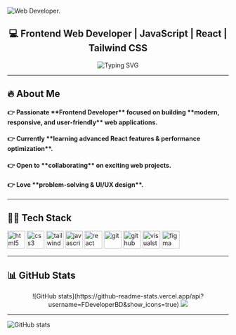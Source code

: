 ![Web Developer.](https://media2.dev.to/dynamic/image/width=1000,height=420,fit=cover,gravity=auto,format=auto/https%3A%2F%2Fdev-to-uploads.s3.amazonaws.com%2Fuploads%2Farticles%2Fdrltzekgshzocy54061p.jpeg)

<h2 align="center">💻 Frontend Web Developer | JavaScript | React | Tailwind CSS</h2>

<p align="center">
  <img src="https://readme-typing-svg.demolab.com?font=Fira+Code&weight=500&size=18&pause=1000&color=00AEEF&center=true&vCenter=true&width=435&lines=Passionate+Frontend+Developer;React+%7C+JavaScript+%7C+Tailwind+CSS;Building+awesome+web+experiences!" alt="Typing SVG" />
</p>

---

<h2>🔥 About Me</h2>
<h4>👉 Passionate **Frontend Developer** focused on building **modern, responsive, and user-friendly** web applications.</h4>
<h4>👉 Currently **learning advanced React features & performance optimization**.</h4>
<h4>👉 Open to **collaborating** on exciting web projects.</h4>
<h4>👉 Love **problem-solving & UI/UX design**.</h4>

---

<h2>👨‍💻 Tech Stack</h2>

<img src='https://cdn.jsdelivr.net/npm/simple-icons@3.0.1/icons/html5.svg' alt='html5' height='40'> <img src='https://cdn.jsdelivr.net/npm/simple-icons@3.0.1/icons/css3.svg' alt='css3' height='40'> <img src='https://cdn.jsdelivr.net/npm/simple-icons@3.0.1/icons/tailwindcss.svg' alt='tailwindcss' height='40'> <img src='https://cdn.jsdelivr.net/npm/simple-icons@3.0.1/icons/javascript.svg' alt='javascript' height='40'> <img src='https://cdn.jsdelivr.net/npm/simple-icons@3.0.1/icons/react.svg' alt='react' height='40'> <img src='https://cdn.jsdelivr.net/npm/simple-icons@3.0.1/icons/git.svg' alt='git' height='40'> <img src='https://cdn.jsdelivr.net/npm/simple-icons@3.0.1/icons/github.svg' alt='github' height='40'> <img src='https://cdn.jsdelivr.net/npm/simple-icons@3.0.1/icons/visualstudiocode.svg' alt='visualstudiocode' height='40'> <img src='https://cdn.jsdelivr.net/npm/simple-icons@3.0.1/icons/figma.svg' alt='figma' height='40'>

---

## 📊 GitHub Stats  
<p align="center">
  ![GitHub stats](https://github-readme-stats.vercel.app/api?username=FDeveloperBD&show_icons=true)  
  <img src="https://github-readme-stats.vercel.app/api/top-langs/?username=your-github-username&layout=compact&theme=radical">
</p>

---
![GitHub stats](https://github-readme-stats.vercel.app/api?username=D&show_icons=true)
